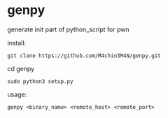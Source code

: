 # genpy
generate init part of python_script for pwn

install:

    git clone https://github.com/M4chin3M4N/genpy.git 

  cd genpy

    sudo python3 setup.py

usage:

    genpy <binary_name> <remote_host> <remote_port>
